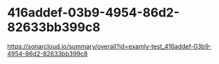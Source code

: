 # 416addef-03b9-4954-86d2-82633bb399c8
https://sonarcloud.io/summary/overall?id=examly-test_416addef-03b9-4954-86d2-82633bb399c8
